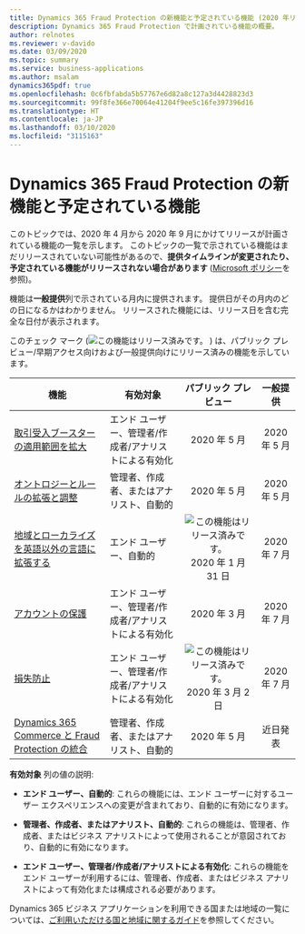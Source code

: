```yaml
---
title: Dynamics 365 Fraud Protection の新機能と予定されている機能 (2020 年リリース ウェーブ 1)
description: Dynamics 365 Fraud Protection で計画されている機能の概要。
author: relnotes
ms.reviewer: v-davido
ms.date: 03/09/2020
ms.topic: summary
ms.service: business-applications
ms.author: msalam
dynamics365pdf: true
ms.openlocfilehash: 0c6fbfabda5b57767e6d82a8c127a3d4428823d3
ms.sourcegitcommit: 99f8fe366e70064e41204f9ee5c16fe397396d16
ms.translationtype: HT
ms.contentlocale: ja-JP
ms.lasthandoff: 03/10/2020
ms.locfileid: "3115163"
---
```

# <a name="whats-new-and-planned-for-dynamics-365-fraud-protection"></a>Dynamics 365 Fraud Protection の新機能と予定されている機能

このトピックでは、2020 年 4 月から 2020 年 9 月にかけてリリースが計画されている機能の一覧を示します。 このトピックの一覧で示されている機能はまだリリースされていない可能性があるので、**提供タイムラインが変更されたり、予定されている機能がリリースされない場合があります** ([Microsoft ポリシー](https://go.microsoft.com/fwlink/p/?linkid=2007332)を参照)。

機能は**一般提供**列で示されている月内に提供されます。 提供日がその月内のどの日になるかはわかりません。 リリースされた機能には、リリース日を含む完全な日付が表示されます。

このチェック マーク (![この機能はリリース済みです。](/dynamics365-release-plan/media/green-checkmark.png "この機能はリリース済みです。") ) は、パブリック プレビュー/早期アクセス向けおよび一般提供向けにリリース済みの機能を示しています。

| 機能    | 有効対象    |  パブリック プレビュー |  一般提供 | 
| ---------- |---------------- | :---------------: |:--------------: |
| [取引受入ブースターの適用範囲を拡大](expanded-coverage-transaction-acceptance-booster.md) | エンド ユーザー、管理者/作成者/アナリストによる有効化| 2020 年 5 月|2020 年 5 月 | 
| [オントロジーとルールの拡張と調整](extend-tailor-ontology-rules.md) | 管理者、作成者、またはアナリスト、自動的| 2020 年 5 月|2020 年 5 月 | 
| [地域とローカライズを英語以外の言語に拡張する](extend-geographies-localization-languages-beyond-english.md) | エンド ユーザー、自動的| ![この機能はリリース済みです。](/dynamics365-release-plan/media/green-checkmark.png "この機能はリリース済みです。") 2020 年 1 月 31 日|2020 年 7 月 | 
| [アカウントの保護](account-protection.md) | エンド ユーザー、管理者/作成者/アナリストによる有効化| 2020 年 3 月|2020 年 7 月 | 
| [損失防止](loss-prevention.md) | エンド ユーザー、管理者/作成者/アナリストによる有効化| ![この機能はリリース済みです。](/dynamics365-release-plan/media/green-checkmark.png "この機能はリリース済みです。") 2020 年 3 月 2 日|2020 年 7 月 | 
| [Dynamics 365 Commerce と Fraud Protection の統合](d365r-integration-dfp.md) | 管理者、作成者、またはアナリスト、自動的| 2020 年 5 月|近日発表 | 

**有効対象** 列の値の説明:

- **エンド ユーザー、自動的**: これらの機能には、エンド ユーザーに対するユーザー エクスペリエンスへの変更が含まれており、自動的に有効になります。

- **管理者、作成者、またはアナリスト、自動的**: これらの機能は、管理者、作成者、またはビジネス アナリストによって使用されることが意図されており、自動的に有効になります。

- **エンド ユーザー、管理者/作成者/アナリストによる有効化**: これらの機能をエンド ユーザーが利用するには、管理者、作成者、またはビジネス アナリストによって有効化または構成される必要があります。


Dynamics 365 ビジネス アプリケーションを利用できる国または地域の一覧については、[ご利用いただける国と地域に関するガイド](https://aka.ms/dynamics_365_international_availability_deck)を参照してください。 
